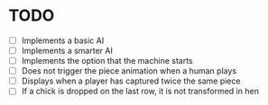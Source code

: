 # TODO

- [ ] Implements a basic AI
- [ ] Implements a smarter AI
- [ ] Implements the option that the machine starts
- [ ] Does not trigger the piece animation when a human plays
- [ ] Displays when a player has captured twice the same piece
- [ ] If a chick is dropped on the last row, it is not transformed in hen
